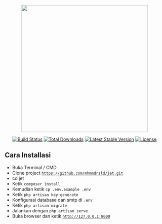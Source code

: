 <p align="center"><a href="https://laravel.com" target="_blank"><img src="https://raw.githubusercontent.com/laravel/art/master/logo-lockup/5%20SVG/2%20CMYK/1%20Full%20Color/laravel-logolockup-cmyk-red.svg" width="400"></a></p>

<p align="center">
<a href="https://travis-ci.org/laravel/framework"><img src="https://travis-ci.org/laravel/framework.svg" alt="Build Status"></a>
<a href="https://packagist.org/packages/laravel/framework"><img src="https://img.shields.io/packagist/dt/laravel/framework" alt="Total Downloads"></a>
<a href="https://packagist.org/packages/laravel/framework"><img src="https://img.shields.io/packagist/v/laravel/framework" alt="Latest Stable Version"></a>
<a href="https://packagist.org/packages/laravel/framework"><img src="https://img.shields.io/packagist/l/laravel/framework" alt="License"></a>
</p>

## Cara Installasi

- Buka Terminal / CMD
- Clone project <code>https://github.com/mhmmdrzld/jet.git</code>
- cd jet
- Ketik <code>composer install</code>
- Kemudian ketik <code>cp .env.example .env</code>
- Ketik <code>php artisan key:generate</code>
- Konfigurasi database dan smtp di <code>.env</code>
- Ketik <code>php artisan migrate</code>
- Jalankan dengan <code>php artisan serve</code>
- Buka browser dan ketik <code>http://127.0.0.1:8000</code>
